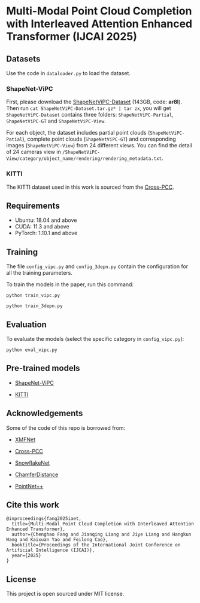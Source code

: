 # Multi-Modal Point Cloud Completion with Interleaved Attention Enhanced Transformer (IJCAI 2025)

## Datasets
Use the code in  ``dataloader.py`` to load the dataset. 

### ShapeNet-ViPC
First, please download the [ShapeNetViPC-Dataset](https://pan.baidu.com/s/1NJKPiOsfRsDfYDU_5MH28A) (143GB, code: **ar8l**). Then run ``cat ShapeNetViPC-Dataset.tar.gz* | tar zx``, you will get ``ShapeNetViPC-Dataset`` contains three folders: ``ShapeNetViPC-Partial``, ``ShapeNetViPC-GT`` and ``ShapeNetViPC-View``. 

For each object, the dataset includes partial point clouds (``ShapeNetViPC-Patial``), complete point clouds (``ShapeNetViPC-GT``) and corresponding images (``ShapeNetViPC-View``) from 24 different views. You can find the detail of 24 cameras view in ``/ShapeNetViPC-View/category/object_name/rendering/rendering_metadata.txt``.

### KITTI
The KITTI dataset used in this work is sourced from the [Cross-PCC](https://github.com/ltwu6/cross-pcc).

## Requirements
- Ubuntu: 18.04 and above
- CUDA: 11.3 and above
- PyTorch: 1.10.1 and above

## Training
The file ``config_vipc.py`` and ``config_3depn.py`` contain the configuration for all the training parameters.

To train the models in the paper, run this command:

```train
python train_vipc.py
```

```or
python train_3depn.py 
```

## Evaluation
To evaluate the models (select the specific category in ``config_vipc.py``):

```eval
python eval_vipc.py 
```

## Pre-trained models
- [ShapeNet-ViPC]()

- [KITTI]()

## Acknowledgements
Some of the code of this repo is borrowed from:

- [XMFNet](https://github.com/diegovalsesia/XMFnet)

- [Cross-PCC](https://github.com/ltwu6/cross-pcc)

- [SnowflakeNet](https://github.com/AllenXiangX/SnowflakeNet)

- [ChamferDistance](https://github.com/ThibaultGROUEIX/ChamferDistancePytorch)

- [PointNet++](https://github.com/erikwijmans/Pointnet2_PyTorch)

## Cite this work

```
@inproceedings{fang2025iaet,
  title={Multi-Modal Point Cloud Completion with Interleaved Attention Enhanced Transformer},
  author={Chenghao Fang and Jianqing Liang and Jiye Liang and Hangkun Wang and Kaixuan Yao and Feilong Cao},
  booktitle={Proceedings of the International Joint Conference on Artificial Intelligence (IJCAI)},
  year={2025}
}
```

## License

This project is open sourced under MIT license.
